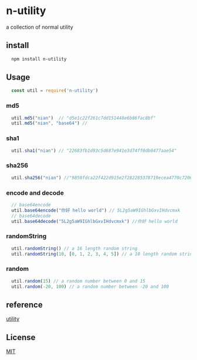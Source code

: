 # n-utility

  a collection of normal utility

## install
 
```bash
  npm install n-utility
```

## Usage

```js
  const util = require('n-utility')
```

### md5

```js
  util.md5("nian")  // "d5e1c22f261c7dd151448e6b86fac8bf"
  util.md5("nian", "base64") //
```

### sha1

```js
  util.sha1("nian") // "22683fb1d93c5d687e941e3d74ff0db0477aae54"
```

### sha256

```js
  util.sha256("nian") //"9850fdca22f422d915e2f282285378719ecea4770c7206b6cc37cd9e3d4968f3"
```

### encode and decode

```js
  // base64encode 
  util.base64encode("你好 hello world") // 5L2g5aW9IGhlbGxvIHdvcmxk
  // base64decode
  util.base64decode("5L2g5aW9IGhlbGxvIHdvcmxk") //你好 hello world
```

### randomString

```js
  util.randomString() // a 16 length random string
  util.randomString(10, [0, 1, 2, 3, 4, 5]) // a 10 length random string and char in [0, 1, 2, 3, 4, 5]
```

### random

```js
  util.random(15) // a random number between 0 and 15
  util.random(-20, 100) // a random number between -20 and 100
```

## reference

[utility](https://github.com/node-modules/utility)

## License
[MIT](LICENSE.txt)